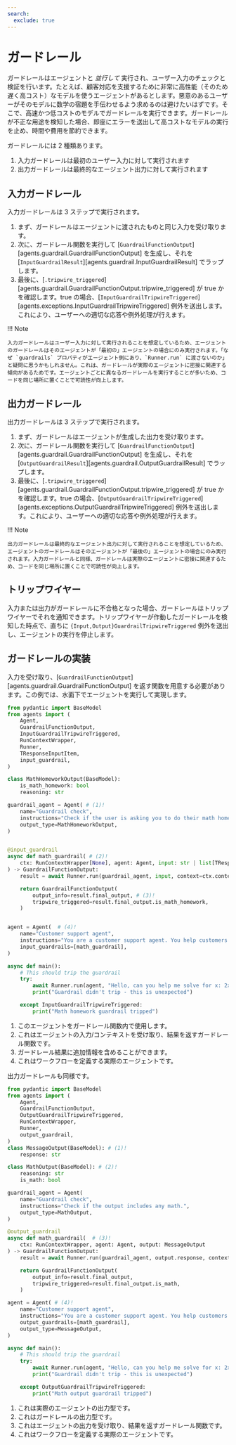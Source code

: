 ```yaml
---
search:
  exclude: true
---
```

# ガードレール

ガードレールはエージェントと _並行して_ 実行され、ユーザー入力のチェックと検証を行います。たとえば、顧客対応を支援するために非常に高性能（そのため遅く高コスト）なモデルを使うエージェントがあるとします。悪意のあるユーザーがそのモデルに数学の宿題を手伝わせるよう求めるのは避けたいはずです。そこで、高速かつ低コストのモデルでガードレールを実行できます。ガードレールが不正な用途を検知した場合、即座にエラーを送出して高コストなモデルの実行を止め、時間や費用を節約できます。

ガードレールには 2 種類あります。

1. 入力ガードレールは最初のユーザー入力に対して実行されます
2. 出力ガードレールは最終的なエージェント出力に対して実行されます

## 入力ガードレール

入力ガードレールは 3 ステップで実行されます。

1. まず、ガードレールはエージェントに渡されたものと同じ入力を受け取ります。
2. 次に、ガードレール関数を実行して [`GuardrailFunctionOutput`][agents.guardrail.GuardrailFunctionOutput] を生成し、それを [`InputGuardrailResult`][agents.guardrail.InputGuardrailResult] でラップします。
3. 最後に、[`.tripwire_triggered`][agents.guardrail.GuardrailFunctionOutput.tripwire_triggered] が true かを確認します。true の場合、[`InputGuardrailTripwireTriggered`][agents.exceptions.InputGuardrailTripwireTriggered] 例外を送出します。これにより、ユーザーへの適切な応答や例外処理が行えます。

!!! Note

    入力ガードレールはユーザー入力に対して実行されることを想定しているため、エージェントのガードレールはそのエージェントが「最初の」エージェントの場合にのみ実行されます。「なぜ `guardrails` プロパティがエージェント側にあり、`Runner.run` に渡さないのか」と疑問に思うかもしれません。これは、ガードレールが実際のエージェントに密接に関連する傾向があるためです。エージェントごとに異なるガードレールを実行することが多いため、コードを同じ場所に置くことで可読性が向上します。

## 出力ガードレール

出力ガードレールは 3 ステップで実行されます。

1. まず、ガードレールはエージェントが生成した出力を受け取ります。
2. 次に、ガードレール関数を実行して [`GuardrailFunctionOutput`][agents.guardrail.GuardrailFunctionOutput] を生成し、それを [`OutputGuardrailResult`][agents.guardrail.OutputGuardrailResult] でラップします。
3. 最後に、[`.tripwire_triggered`][agents.guardrail.GuardrailFunctionOutput.tripwire_triggered] が true かを確認します。true の場合、[`OutputGuardrailTripwireTriggered`][agents.exceptions.OutputGuardrailTripwireTriggered] 例外を送出します。これにより、ユーザーへの適切な応答や例外処理が行えます。

!!! Note

    出力ガードレールは最終的なエージェント出力に対して実行されることを想定しているため、エージェントのガードレールはそのエージェントが「最後の」エージェントの場合にのみ実行されます。入力ガードレールと同様、ガードレールは実際のエージェントに密接に関連するため、コードを同じ場所に置くことで可読性が向上します。

## トリップワイヤー

入力または出力がガードレールに不合格となった場合、ガードレールはトリップワイヤーでそれを通知できます。トリップワイヤーが作動したガードレールを検知した時点で、直ちに `{Input,Output}GuardrailTripwireTriggered` 例外を送出し、エージェントの実行を停止します。

## ガードレールの実装

入力を受け取り、[`GuardrailFunctionOutput`][agents.guardrail.GuardrailFunctionOutput] を返す関数を用意する必要があります。この例では、水面下でエージェントを実行して実現します。

```python
from pydantic import BaseModel
from agents import (
    Agent,
    GuardrailFunctionOutput,
    InputGuardrailTripwireTriggered,
    RunContextWrapper,
    Runner,
    TResponseInputItem,
    input_guardrail,
)

class MathHomeworkOutput(BaseModel):
    is_math_homework: bool
    reasoning: str

guardrail_agent = Agent( # (1)!
    name="Guardrail check",
    instructions="Check if the user is asking you to do their math homework.",
    output_type=MathHomeworkOutput,
)


@input_guardrail
async def math_guardrail( # (2)!
    ctx: RunContextWrapper[None], agent: Agent, input: str | list[TResponseInputItem]
) -> GuardrailFunctionOutput:
    result = await Runner.run(guardrail_agent, input, context=ctx.context)

    return GuardrailFunctionOutput(
        output_info=result.final_output, # (3)!
        tripwire_triggered=result.final_output.is_math_homework,
    )


agent = Agent(  # (4)!
    name="Customer support agent",
    instructions="You are a customer support agent. You help customers with their questions.",
    input_guardrails=[math_guardrail],
)

async def main():
    # This should trip the guardrail
    try:
        await Runner.run(agent, "Hello, can you help me solve for x: 2x + 3 = 11?")
        print("Guardrail didn't trip - this is unexpected")

    except InputGuardrailTripwireTriggered:
        print("Math homework guardrail tripped")
```

1. このエージェントをガードレール関数内で使用します。
2. これはエージェントの入力/コンテキストを受け取り、結果を返すガードレール関数です。
3. ガードレール結果に追加情報を含めることができます。
4. これはワークフローを定義する実際のエージェントです。

出力ガードレールも同様です。

```python
from pydantic import BaseModel
from agents import (
    Agent,
    GuardrailFunctionOutput,
    OutputGuardrailTripwireTriggered,
    RunContextWrapper,
    Runner,
    output_guardrail,
)
class MessageOutput(BaseModel): # (1)!
    response: str

class MathOutput(BaseModel): # (2)!
    reasoning: str
    is_math: bool

guardrail_agent = Agent(
    name="Guardrail check",
    instructions="Check if the output includes any math.",
    output_type=MathOutput,
)

@output_guardrail
async def math_guardrail(  # (3)!
    ctx: RunContextWrapper, agent: Agent, output: MessageOutput
) -> GuardrailFunctionOutput:
    result = await Runner.run(guardrail_agent, output.response, context=ctx.context)

    return GuardrailFunctionOutput(
        output_info=result.final_output,
        tripwire_triggered=result.final_output.is_math,
    )

agent = Agent( # (4)!
    name="Customer support agent",
    instructions="You are a customer support agent. You help customers with their questions.",
    output_guardrails=[math_guardrail],
    output_type=MessageOutput,
)

async def main():
    # This should trip the guardrail
    try:
        await Runner.run(agent, "Hello, can you help me solve for x: 2x + 3 = 11?")
        print("Guardrail didn't trip - this is unexpected")

    except OutputGuardrailTripwireTriggered:
        print("Math output guardrail tripped")
```

1. これは実際のエージェントの出力型です。
2. これはガードレールの出力型です。
3. これはエージェントの出力を受け取り、結果を返すガードレール関数です。
4. これはワークフローを定義する実際のエージェントです。